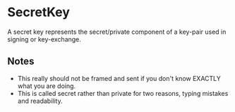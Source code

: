 # SecretKey

A secret key represents the secret/private component of a key-pair used in signing or key-exchange.

## Notes

- This really should not be framed and sent if you don't know EXACTLY what you are doing.
- This is called secret rather than private for two reasons, typing mistakes and readability.
